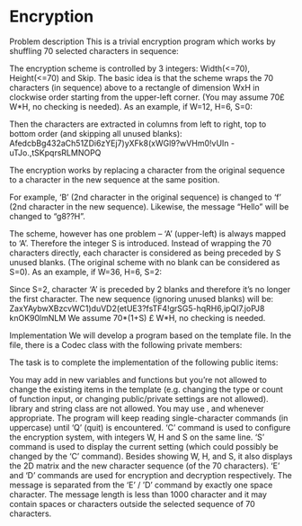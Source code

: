 # Encryption
Problem description
This is a trivial encryption program which works by
shuffling 70 selected characters in sequence:
 
The encryption scheme is controlled by 3 integers: Width(<=70), Height(<=70) and Skip.
The basic idea is that the scheme wraps the 70 characters (in sequence) above to a
rectangle of dimension WxH in clockwise order starting from the upper-left corner.
(You may assume 70£ W*H, no checking is needed). As an example, if W=12, H=6, S=0:

 
Then the characters are extracted in columns from left to right, top to bottom order
(and skipping all unused blanks):
AfedcbBg432aCh51ZDi6zYEj7)yXFk8(xWGl9?wVHm0!vUIn -uTJo.,tSKpqrsRLMNOPQ

The encryption works by replacing a character from the original sequence to a
character in the new sequence at the same position.

 
For example, ‘B’ (2nd character in the original sequence) is changed to ‘f’ (2nd character
in the new sequence). Likewise, the message “Hello” will be changed to “g8??H”.

The scheme, however has one problem – ‘A’ (upper-left) is always mapped to ‘A’.
Therefore the integer S is introduced. Instead of wrapping the 70 characters directly, each character is considered as being preceded by S unused blanks. (The original
scheme with no blank can be considered as S=0). As an example, if W=36, H=6, S=2:

 
Since S=2, character ‘A’ is preceded by 2 blanks and therefore it’s no longer the first
character. The new sequence (ignoring unused blanks) will be:
ZaxYAybwXBzcvWC1)duVD2(etUE3?fsTF4!grSG5-hqRH6,ipQI7.joPJ8 knOK90lmNLM
We assume 70*(1+S) £ W*H, no checking is needed.

Implementation
We will develop a program based on the template file.
In the file, there is a Codec class with the following private members:

 
The task is to complete the implementation of the following public items:

 
You may add in new variables and functions but you’re not allowed to change the
existing items in the template (e.g. changing the type or count of function input, or
changing public/private settings are not allowed). <string> library and string class are
not allowed. You may use <iostream> , <iomanip> and <cstring> whenever
appropriate.
The program will keep reading single-character commands (in uppercase)
until ‘Q’ (quit) is encountered.
‘C’ command is used to configure the encryption system, with integers W, H and S on
the same line.
‘S’ command is used to display the current setting (which could possibly be changed
by the ‘C’ command). Besides showing W, H, and S, it also displays the 2D matrix and
the new character sequence (of the 70 characters).
‘E’ and ‘D’ commands are used for encryption and decryption respectively. The
message is separated from the ‘E’ / ’D’ command by exactly one space character. The
message length is less than 1000 character and it may contain spaces or characters
outside the selected sequence of 70 characters.



 

 
